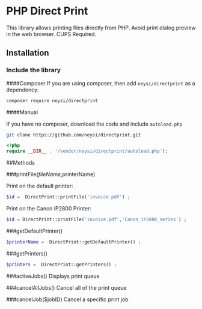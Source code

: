 # PHP Direct Print
This library allows printing files directly from PHP.
Avoid print dialog preview in the web browser. CUPS Required.

## Installation

### Include the library

####Composer
If you are using composer, then add `neysi/directprint` as a dependency:

```sh
composer require neysi/directprint
```
####Manual

If you have no composer, download the code and include `autoload.php`

```sh
git clone https://github.com/neysi/directprint.git

```

```php
<?php
require __DIR__ . '/vendor/neysi/directprint/autoload.php');

```

##Methods

###printFile($fileName,$printerName)

Print on the default printer:

```php
$id =  DirectPrint::printFile('invoice.pdf') ;
```

Print on the Canon  iP2800 Printer:
```php
$id = DirectPrint::printFile('invoice.pdf','Canon_iP2800_series') ;
```

###getDefaultPrinter()
```php
$printerName =  DirectPrint::getDefaultPrinter() ;
```

###getPrinters()
```php
$printers =  DirectPrint::getPrinters() ;
```
###activeJobs()
Displays print queue

###cancelAllJobs()
Cancel all of the print queue

###cancelJob($jobID)
Cancel a specific print job

